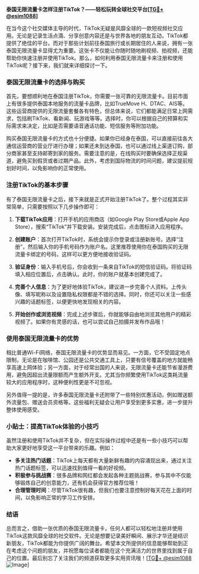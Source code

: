 **泰国无限流量卡怎样注册TikTok？——轻松玩转全球社交平台[[TG💪+ @esim1088](https://t.me/s/esim1088)]**

在当今这个社交媒体主导的时代，TikTok无疑是风靡全球的一款短视频社交应用。无论是记录生活点滴、分享创意内容还是与世界各地的朋友互动，TikTok都提供了绝佳的平台。而对于那些计划前往泰国旅行或长期居住的人来说，拥有一张泰国无限流量卡显得尤为重要。这张卡不仅能让你随时随地刷视频、拍视频，还能帮助你快速注册并使用TikTok。那么，如何利用泰国无限流量卡来注册和使用TikTok呢？接下来，我们就来详细探讨一下。

### 泰国无限流量卡的选择与购买

首先，要想顺利地在泰国注册TikTok，你需要一张可靠的无限流量卡。目前市面上有很多提供泰国本地服务的流量卡品牌，比如TrueMove H、DTAC、AIS等。这些运营商提供的无限流量套餐各有特色，但总体来说，它们都能满足日常上网需求，包括刷TikTok、看新闻、玩游戏等等。选择时，你可以根据自己的预算和实际需求来决定，比如是否需要语音通话功能、短信服务等附加功能。

购买泰国无限流量卡的方式也十分便捷。如果你已经身在泰国，可以直接前往各大通信运营商的营业厅进行办理；如果还未到达泰国，也可以通过线上渠道订购，部分商家甚至支持邮寄到家的服务。需要注意的是，在线购买时要确保选择正规渠道，避免买到假货或者过期产品。此外，考虑到国际物流的时间问题，建议提前规划好时间，以免影响你的正常使用。

### 注册TikTok的基本步骤

有了泰国无限流量卡之后，接下来就是正式开始注册TikTok了。整个过程其实非常简单，只需要按照以下几步操作即可：

1. **下载TikTok应用**：打开手机的应用商店（如Google Play Store或Apple App Store），搜索“TikTok”并下载安装。安装完成后，点击图标进入应用程序。

2. **创建账户**：首次打开TikTok时，系统会提示你登录或注册新账号。选择“注册”，然后输入你的手机号码作为账户名。这里推荐使用你在泰国购买的无限流量卡绑定的号码，这样可以更方便地接收验证码。

3. **验证身份**：输入手机号后，你会收到一条来自TikTok的短信验证码。将验证码填入相应位置后，点击确认。此时，你的账户就基本创建完成了。

4. **完善个人信息**：为了更好地体验TikTok，建议进一步完善个人资料。上传头像、填写昵称以及设置隐私权限都是不错的选择。同时，你还可以关注一些感兴趣的话题标签，以便更快地发现相关的内容。

5. **开始创作或浏览视频**：完成上述步骤后，你就能够自由地浏览其他用户的精彩视频了。如果你有灵感的话，也可以尝试自己拍摄并发布作品哦！

### 使用泰国无限流量卡的优势

相比普通Wi-Fi网络，泰国无限流量卡的优势显而易见。一方面，它不受固定地点限制，无论是在咖啡馆、公园还是公共交通工具上，只要有信号覆盖的地方就能畅享高速上网体验；另一方面，对于经常出国的人来说，无限流量卡还能节省漫游费用，避免因超出流量限额而产生额外开支。尤其当你频繁使用TikTok这类耗流量较大的应用程序时，这种便利性更是不可忽视。

另外值得一提的是，许多泰国无限流量卡还附带了一些特别优惠活动，例如赠送额外流量包、赠送会员资格等。这些福利无疑会让用户享受到更多实惠，进一步提升整体使用感受。

### 小贴士：提高TikTok体验的小技巧

虽然注册和使用TikTok并不复杂，但在实际操作过程中还是有一些小技巧可以帮助大家更好地享受这一平台带来的乐趣。例如：

- **多关注热门话题**：TikTok上每天都有大量新鲜有趣的内容涌现出来，通过关注热门话题标签，可以迅速找到值得一看的好视频。
- **积极参与挑战赛**：很多品牌和网红都会发起各种主题挑战赛，参与其中不仅能够锻炼自己的创意能力，还有机会获得官方推荐位哦！
- **合理管理时间**：尽管TikTok很有趣，但我们也要注意控制好每天花在上面的时间，以免影响正常的学习工作安排。

### 结语

总而言之，借助一张优质的泰国无限流量卡，任何人都可以轻松地注册并使用TikTok这款风靡全球的社交软件。无论是想要记录美好瞬间、展示才华还是结识新朋友，TikTok都能为你提供广阔的舞台。希望本文所提供的信息能够帮助到正在考虑这个问题的朋友，并祝愿每位读者都能在这个充满活力的世界里找到属于自己的位置。最后别忘了关注我们的频道获取更多实用资讯哦！[[TG💪+ @esim1088](https://t.me/s/esim1088) ![Image](https://i.postimg.cc/4NQfJmqS/Snipaste-2025-05-13-00-14-12.png)]